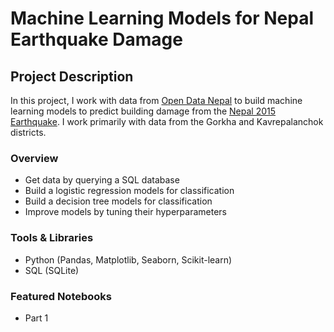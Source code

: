 # Machine Learning Models for Nepal Earthquake Damage

## Project Description
In this project, I work with data from [Open Data Nepal](https://opendatanepal.com) to build machine learning models to predict building damage from the [Nepal 2015 Earthquake](https://en.wikipedia.org/wiki/April_2015_Nepal_earthquake). I work primarily with data from the Gorkha and Kavrepalanchok districts.

### Overview
* Get data by querying a SQL database
* Build a logistic regression models for classification
* Build a decision tree models for classification
* Improve models by tuning their hyperparameters

### Tools & Libraries
* Python (Pandas, Matplotlib, Seaborn, Scikit-learn)
* SQL (SQLite)

### Featured Notebooks
* Part 1
